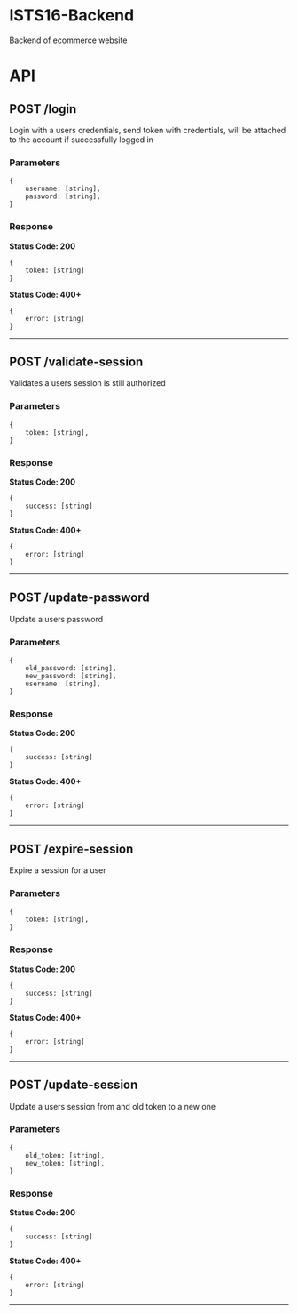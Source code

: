 # ISTS16-Backend
Backend of ecommerce website

# API

## POST /login
Login with a users credentials, send token with credentials, will be attached to the account if successfully logged in

### Parameters
```
{
    username: [string],
    password: [string],
}
```

### Response
**Status Code: 200**
```
{
    token: [string]
}
```
**Status Code: 400+**
```
{
    error: [string]
}
```
---

## POST /validate-session
Validates a users session is still authorized

### Parameters
```
{
    token: [string],
}
```

### Response
**Status Code: 200**
```
{
    success: [string]
}
```
**Status Code: 400+**
```
{
    error: [string]
}
```
---

## POST /update-password
Update a users password

### Parameters
```
{
    old_password: [string],
    new_password: [string],
    username: [string],
}
```

### Response
**Status Code: 200**
```
{
    success: [string]
}
```
**Status Code: 400+**
```
{
    error: [string]
}
```
---

## POST /expire-session
Expire a session for a user

### Parameters
```
{
    token: [string],
}
```

### Response
**Status Code: 200**
```
{
    success: [string]
}
```
**Status Code: 400+**
```
{
    error: [string]
}
```
---

## POST /update-session
Update a users session from and old token to a new one

### Parameters
```
{
    old_token: [string],
    new_token: [string],
}
```

### Response
**Status Code: 200**
```
{
    success: [string]
}
```
**Status Code: 400+**
```
{
    error: [string]
}
```
---
